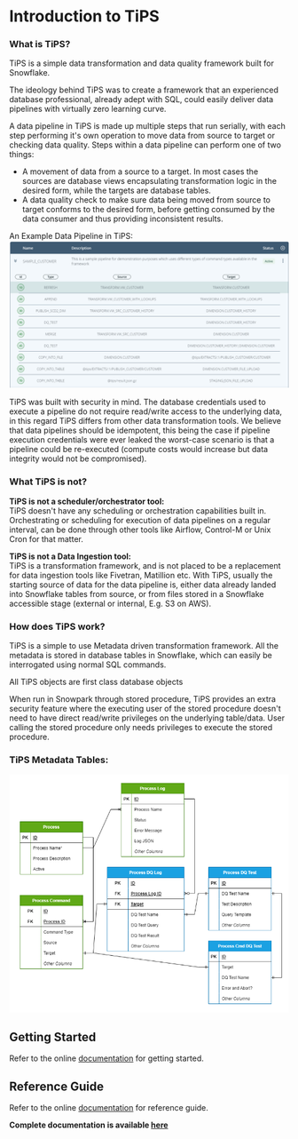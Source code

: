 # Introduction to TiPS

### What is TiPS?
TiPS is a simple data transformation and data quality framework built for Snowflake.

The ideology behind TiPS was to create a framework that an experienced database professional, already adept with SQL, could easily deliver data pipelines with virtually zero learning curve.

A data pipeline in TiPS is made up multiple steps that run serially, with each step performing it's own operation to move data from source to target or checking data quality. Steps within a data pipeline can perform one of two things:

* A movement of data from a source to a target. In most cases the sources are database views encapsulating transformation logic in the desired form, while the targets are database tables.
* A data quality check to make sure data being moved from source to target conforms to the desired form, before getting consumed by the data consumer and thus providing inconsistent results.

An Example Data Pipeline in TiPS:
![Process Cmd Table Example](docs/images/process_cmd.png)

TiPS was built with security in mind. The database credentials used to execute a pipeline do not require read/write access to the underlying data, in this regard TiPS differs from other data transformation tools. We believe that data pipelines should be idempotent, this being the case if pipeline execution credentials were ever leaked the worst-case scenario is that a pipeline could be re-executed (compute costs would increase but data integrity would not be compromised).

### What TiPS is not?
**TiPS is not a scheduler/orchestrator tool:**
<br>TiPS doesn't have any scheduling or orchestration capabilities built in. Orchestrating or scheduling for execution of data pipelines on a regular interval, can be done through other tools like Airflow, Control-M or Unix Cron for that matter.

**<p>TiPS is not a Data Ingestion tool:**
<br>TiPS is a transformation framework, and is not placed to be a replacement for data ingestion tools like Fivetran, Matillion etc. With TiPS, usually the starting source of data for the data pipeline is, either data already landed into Snowflake tables from source, or from files stored in a Snowflake accessible stage (external or internal, E.g. S3 on AWS).

### How does TiPS work?

TiPS is a simple to use Metadata driven transformation framework. All the metadata is stored in database tables in Snowflake, which can easily be interrogated using normal SQL commands.

All TiPS objects are first class database objects

When run in Snowpark through stored procedure, TiPS provides an extra security feature where the executing user of the stored procedure doesn't need to have direct read/write privileges on the underlying table/data. User calling the stored procedure only needs privileges to execute the stored procedure.

### TiPS Metadata Tables:

![TiPS ERD](docs/images/tips_erd.png)

## Getting Started
Refer to the online [documentation](https://projectivegroupuk.github.io/tips/getting-started/) for getting started.

## Reference Guide
Refer to the online [documentation](https://projectivegroupuk.github.io/tips/reference/) for reference guide.

**Complete documentation is available [here](https://projectivegroupuk.github.io/tips/)**
